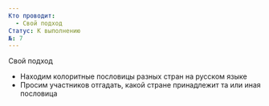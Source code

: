 ```yaml
---
Кто проводит:
  - Свой подход
Статус: К выполнению
№: 7
---
```

Свой подход
- Находим колоритные пословицы разных стран на русском языке
- Просим участников отгадать, какой стране принадлежит та или иная пословица